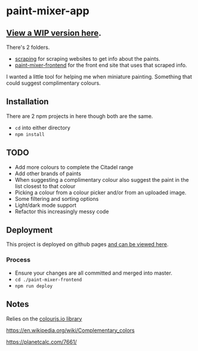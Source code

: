 # paint-mixer-app

## [View a WIP version here](https://matt123miller.github.io/paint-mixer-app/).

There's 2 folders.

- [scraping](./scraping/README.md) for scraping websites to get info about the paints.
- [paint-mixer-frontend](./paint-mixer-frontend/README.md) for the front end site that uses that scraped info.

I wanted a little tool for helping me when miniature painting. Something that could suggest complimentary colours.

## Installation

There are 2 npm projects in here though both are the same.

- `cd` into either directory
- `npm install`

## TODO

- Add more colours to complete the Citadel range
- Add other brands of paints
- When suggesting a complimentary colour also suggest the paint in the list closest to that colour
- Picking a colour from a colour picker and/or from an uploaded image.
- Some filtering and sorting options
- Light/dark mode support
- Refactor this increasingly messy code

## Deployment

This project is deployed on github pages [and can be viewed here](https://matt123miller.github.io/paint-mixer-app/).

### Process

- Ensure your changes are all committed and merged into master.
- `cd ./paint-mixer-frontend`
- `npm run deploy`

## Notes

Relies on the [colourjs.io library](https://colorjs.io/)

https://en.wikipedia.org/wiki/Complementary_colors

https://planetcalc.com/7661/
